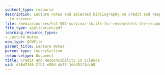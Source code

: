 ```yaml
---
content_type: resource
description: Lecture notes and selected bibliography on credit and responsibility
  in science.
file: /media/courses/hst-502-survival-skills-for-researchers-the-responsible-conduct-of-research-spring-2003/d56d73462fb1e80dda771ded51f3dcb8_5creditand.pdf
file_type: application/pdf
learning_resource_types:
- Lecture Notes
ocw_type: OCWFile
parent_title: Lecture Notes
parent_type: CourseSection
resourcetype: Document
title: Credit and Responsibility in Science
uid: d56d7346-2fb1-e80d-da77-1ded51f3dcb8
---
```


